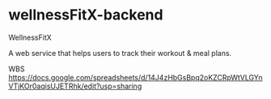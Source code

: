 # wellnessFitX-backend

WellnessFitX

A web service that helps users to track their workout & meal plans.



WBS
https://docs.google.com/spreadsheets/d/14J4zHbGsBpq2oKZCRpWtVLGYnVTjKOr0aqisUJETRhk/edit?usp=sharing

